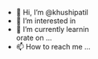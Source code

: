 - 👋 Hi, I’m @khushipatil
- 👀 I’m interested in 
- 🌱 I’m currently learnin     
orate on ...
- 📫 How to reach me ...

<!---
khushipatil/khushipatil is a ✨ special ✨ repository because its `README.md` (this file) appears on your GitHub profile.
You can click the Preview link to take a look at your changes.
--->
